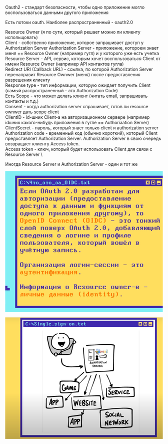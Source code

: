 Oauth2 - стандарт безопасности, чтобы одно
приложение могло воспользоваться данными другого приложения

Есть потоки oauth. Наиболее распространенный - oauth2.0


Resource Owner (я по сути, который решает можно ли клиенту испольщовать) \
Client - собственно приложение, которое запрашивает доступ у Authorization Server
Authorization Server - приложение, котороем знает меня == Resource Owner (например гугл) и у которого уже есть учетка \
Resource Server - API, сервис, которым хочет воспользоваться Client от имени Resource Owner
(например API контактов гугла) \
Redirect URI (Callback URL) - ссылка, по которой Authorization Server перенаправит Resource Ownwer (меня) после предоставления разрешения
клиенту \
Response type - тип информации, которую ожидает получить Client (самый распространенный - это Authorization Code) \
Есть Scope - что может делать клиент (читать email, запрашивать контакты и т.д.) \
Consent - когда authorization server спрашивает, готов ли resource ownwer дать scope client \
ClientID - id-шник Client-а на авторизационном сервере (например idшник какого-нибудь приложения в гугле == Authoriaation Server) \
ClientSecret - пароль, который знает только client и authorization server \
Authorization code - временный код (обычно короткий), который Client предоставляет Authorization Server. Authorization Server в свою очередь возвращает
клиенту Access token.  \
Access token - ключ, который будет использовать Client для связи с Resource Server \

Иногда Resource Server и Authorization Server - один и тот же


![img_4.png](img_4.png)


![img_5.png](img_5.png)